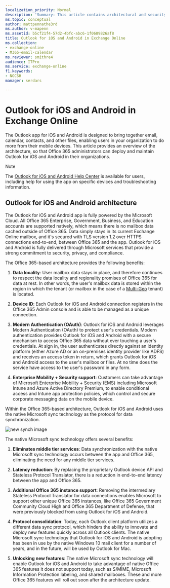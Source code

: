 ```yaml
---
localization_priority: Normal
description: 'Summary: This article contains architectural and security information for administrators about Outlook for iOS and Android.'
ms.topic: conceptual
author: mattpennathe3rd
ms.author: v-mapenn
ms.assetid: b5cf21f4-57d2-4bfc-abc6-1f0689826af8
title: Outlook for iOS and Android in Exchange Online
ms.collection: 
- exchange-online
- M365-email-calendar
ms.reviewer: smithre4
audience: ITPro
ms.service: exchange-online
f1.keywords:
- NOCSH
manager: serdars

---
```


# Outlook for iOS and Android in Exchange Online

The Outlook app for iOS and Android is designed to bring together email, calendar, contacts, and other files, enabling users in your organization to do more from their mobile devices. This article provides an overview of the architecture, so that Office 365 administrators can deploy and maintain Outlook for iOS and Android in their organizations.

> [!NOTE]
> The [Outlook for iOS and Android Help Center](https://support.office.com/article/cd84214e-a5ac-4e95-9ea3-e07f78d0cde6) is available for users, including help for using the app on specific devices and troubleshooting information.

## Outlook for iOS and Android architecture

The Outlook for iOS and Android app is fully powered by the Microsoft Cloud. All Office 365 Enterprise, Government, Business, and Education accounts are supported natively, which means there is no mailbox data cached outside of Office 365. Data simply stays in its current Exchange Online mailbox, and it's secured with TLS version 1.2 over HTTPS connections end-to-end, between Office 365 and the app. Outlook for iOS and Android is fully delivered through Microsoft services that provide a strong commitment to security, privacy, and compliance.

The Office 365-based architecture provides the following benefits:
1. **Data locality**: User mailbox data stays in place, and therefore continues to respect the data locality and regionality promises of Office 365 for data at rest. In other words, the user's mailbox data is stored within the region in which the tenant (or mailbox in the case of a [Multi-Geo](https://docs.microsoft.com/office365/enterprise/multi-geo-capabilities-in-exchange-online) tenant) is located.

2. **Device ID**: Each Outlook for iOS and Android connection registers in the Office 365 Admin console and is able to be managed as a unique connection.

3. **Modern Authentication (OAuth)**: Outlook for iOS and Android leverages Modern Authentication (OAuth) to protect user's credentials. Modern authentication provides Outlook for iOS and Android with a secure mechanism to access Office 365 data without ever touching a user's credentials. At sign in, the user authenticates directly against an identity platform (either Azure AD or an on-premises identity provider like ADFS) and receives an access token in return, which grants Outlook for iOS and Android access to the user's mailbox or files. At no time does the service have access to the user's password in any form.

4. **Enterprise Mobility + Security support**: Customers can take advantage of Microsoft Enterprise Mobility + Security (EMS) including Microsoft Intune and Azure Active Directory Premium, to enable conditional access and Intune app protection policies, which control and secure corporate messaging data on the mobile device.

Within the Office 365-based architecture, Outlook for iOS and Android uses the native Microsoft sync technology as the protocol for data synchronization.

![new synch image](../../media/newsync.png)

The native Microsoft sync technology offers several benefits:

1. **Eliminates middle tier services**: Data synchronization with the native Microsoft sync technology occurs between the app and Office 365, eliminating the need for any middle tier services.

2. **Latency reduction**: By replacing the proprietary Outlook device API and Stateless Protocol Translator, there is a reduction in end-to-end latency between the app and Office 365.

3. **Additional Office 365 instance support**: Removing the intermediary Stateless Protocol Translator for data connections enables Microsoft to support other unique Office 365 instances, like Office 365 Government Community Cloud High and Office 365 Department of Defense, that were previously blocked from using Outlook for iOS and Android.

4. **Protocol consolidation**: Today, each Outlook client platform utilizes a different data sync protocol, which hinders the ability to innovate and deploy new features quickly across all Outlook clients. The native Microsoft sync technology that Outlook for iOS and Android is adopting has been in use by the native Windows 10 mail client for a number of years, and in the future, will be used by Outlook for Mac.

5. **Unlocking new features**: The native Microsoft sync technology will enable Outlook for iOS and Android to take advantage of native Office 365 features it does not support today, such as S/MIME, Microsoft Information Protection labeling, and shared mailboxes. These and more Office 365 features will roll out soon after the architecture update.

